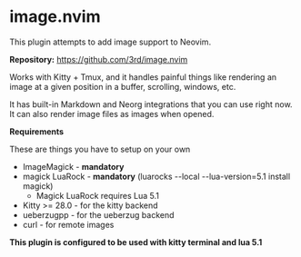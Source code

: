 # image.nvim

This plugin attempts to add image support to Neovim.

**Repository:** <https://github.com/3rd/image.nvim>

Works with Kitty + Tmux, and it handles painful things like rendering an image at a given position in a buffer, scrolling, windows, etc.

It has built-in Markdown and Neorg integrations that you can use right now.
It can also render image files as images when opened.

**Requirements**

These are things you have to setup on your own

* ImageMagick - **mandatory**
* magick LuaRock - **mandatory** (luarocks --local --lua-version=5.1 install magick)
    - Magick LuaRock requires Lua 5.1 
* Kitty >= 28.0 - for the kitty backend
* ueberzugpp - for the ueberzug backend
* curl - for remote images

**This plugin is configured to be used with kitty terminal and lua 5.1**
